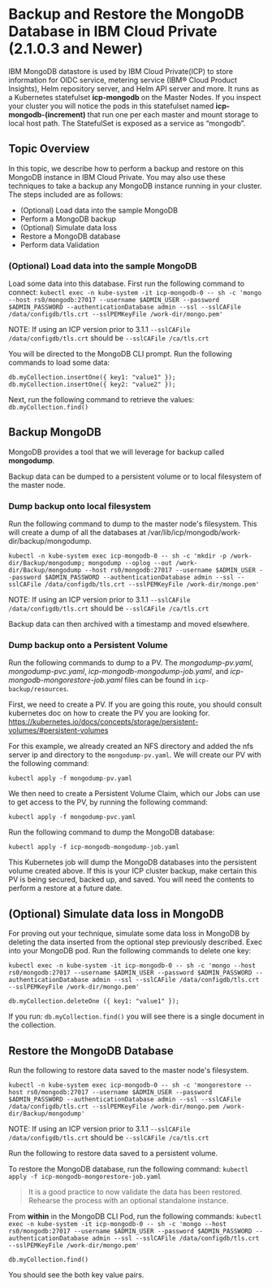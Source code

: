 # Backup and Restore the MongoDB Database in IBM Cloud Private (2.1.0.3 and Newer)

IBM MongoDB datastore is used by IBM Cloud Private(ICP) to store information for OIDC service, metering service (IBM® Cloud Product Insights), Helm repository server, and Helm API server and more.  It runs as a Kubernetes statefulset **icp-mongodb** on the Master Nodes.  If you inspect your cluster you will notice the pods in this statefulset named **icp-mongodb-(increment)** that run one per each master and  mount storage to local host path.  The StatefulSet is exposed as a service as “mongodb”. 


## Topic Overview

In this topic, we describe how to perform a backup and restore on this MongoDB instance in IBM Cloud Private.  You may also use these techniques to take a backup any MongoDB instance running in your cluster. The steps included are as follows:

* (Optional) Load data into the sample MongoDB
* Perform a MongoDB backup
* (Optional) Simulate data loss
* Restore a MongoDB database
* Perform data Validation

### (Optional) Load data into the sample MongoDB

Load some data into this database.  First run the following command to connect:
```kubectl exec -n kube-system -it icp-mongodb-0 -- sh -c 'mongo --host rs0/mongodb:27017 --username $ADMIN_USER --password $ADMIN_PASSWORD --authenticationDatabase admin --ssl --sslCAFile /data/configdb/tls.crt --sslPEMKeyFile /work-dir/mongo.pem'```

NOTE: If using an ICP version prior to 3.1.1 `--sslCAFile /data/configdb/tls.crt` should be `--sslCAFile /ca/tls.crt`

You will be directed to the MongoDB CLI prompt. Run the following commands to load some data:
```
db.myCollection.insertOne({ key1: "value1" });
db.myCollection.insertOne({ key2: "value2" });
```

Next, run the following command to retrieve the values:  `db.myCollection.find()`

## Backup MongoDB
MongoDB provides a tool that we will leverage for backup called **mongodump**.  

Backup data can be dumped to a persistent volume or to  local filesystem of the master node. 

### Dump backup onto local filesystem

Run the following command to dump to the master node's filesystem. This will create a dump of all the databases at  /var/lib/icp/mongodb/work-dir/backup/mongodump. 

```kubectl -n kube-system exec icp-mongodb-0 -- sh -c 'mkdir -p /work-dir/Backup/mongodump; mongodump --oplog --out /work-dir/Backup/mongodump --host rs0/mongodb:27017 --username $ADMIN_USER --password $ADMIN_PASSWORD --authenticationDatabase admin --ssl --sslCAFile /data/configdb/tls.crt --sslPEMKeyFile /work-dir/mongo.pem' ```

NOTE: If using an ICP version prior to 3.1.1 `--sslCAFile /data/configdb/tls.crt` should be `--sslCAFile /ca/tls.crt`

Backup data can then archived with a timestamp and moved elsewhere.

### Dump backup onto a Persistent Volume

Run the following commands to dump to a PV. The *mongodump-pv.yaml*, *mongodump-pvc.yaml*, *icp-mongodb-mongodump-job.yaml*, and *icp-mongodb-mongorestore-job.yaml* files can be found in `icp-backup/resources`.

First, we need to create a PV. If you are going this route, you should consult kubernetes doc on how to create the PV you are looking for. https://kubernetes.io/docs/concepts/storage/persistent-volumes/#persistent-volumes

For this example, we already created an NFS directory and added the nfs server ip and directory to the `mongodump-pv.yaml`. We will create our PV with the following command:

```
kubectl apply -f mongodump-pv.yaml
```

We then need to create a Persistent Volume Claim, which our Jobs can use to get access to the PV, by running the following command:


```
kubectl apply -f mongodump-pvc.yaml
```

Run the following command to dump the MongoDB database:

```
kubectl apply -f icp-mongodb-mongodump-job.yaml
```

This Kubernetes job will dump the MongoDB databases into the persistent volume created above.  If this is your ICP cluster backup, make certain this PV is being secured, backed up, and saved.  You will need the contents to perform a restore at a future date.

## (Optional) Simulate data loss in MongoDB
For proving out your technique, simulate some data loss in MongoDB by deleting the data inserted from the optional step previously described.  Exec into your MongoDB pod.  Run the following commands to delete one key:

```kubectl exec -n kube-system -it icp-mongodb-0 -- sh -c 'mongo --host rs0/mongodb:27017 --username $ADMIN_USER --password $ADMIN_PASSWORD --authenticationDatabase admin --ssl --sslCAFile /data/configdb/tls.crt --sslPEMKeyFile /work-dir/mongo.pem'```

```db.myCollection.deleteOne ({ key1: "value1" });```

If you run:  `db.myCollection.find()` you will see there is a single document in the collection.

## Restore the MongoDB Database

Run the following to restore data saved to the master node's filesystem. 

```
kubectl -n kube-system exec icp-mongodb-0 -- sh -c 'mongorestore --host rs0/mongodb:27017 --username $ADMIN_USER --password $ADMIN_PASSWORD --authenticationDatabase admin --ssl --sslCAFile /data/configdb/tls.crt --sslPEMKeyFile /work-dir/mongo.pem /work-dir/Backup/mongodump'
```

NOTE: If using an ICP version prior to 3.1.1 `--sslCAFile /data/configdb/tls.crt` should be `--sslCAFile /ca/tls.crt`

Run the following to restore data saved to a persistent volume.

To restore the MongoDB database, run the following command:
```kubectl apply -f icp-mongodb-mongorestore-job.yaml```

> It is a good practice to now validate the data has been restored.  Rehearse the process with an optional standalone instance.

From **within** in the MongoDB CLI Pod, run the following commands:
```kubectl exec -n kube-system -it icp-mongodb-0 -- sh -c 'mongo --host rs0/mongodb:27017 --username $ADMIN_USER --password $ADMIN_PASSWORD --authenticationDatabase admin --ssl --sslCAFile /data/configdb/tls.crt --sslPEMKeyFile /work-dir/mongo.pem'```

`db.myCollection.find()`

You should see the both key value pairs.
